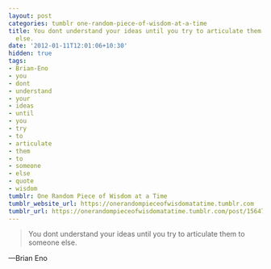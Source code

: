```yaml
---
layout: post
categories: tumblr one-random-piece-of-wisdom-at-a-time
title: You dont understand your ideas until you try to articulate them to someone
  else.
date: '2012-01-11T12:01:06+10:30'
hidden: true
tags:
- Brian-Eno
- you
- dont
- understand
- your
- ideas
- until
- you
- try
- to
- articulate
- them
- to
- someone
- else
- quote
- wisdom
tumblr: One Random Piece of Wisdom at a Time
tumblr_website_url: https://onerandompieceofwisdomatatime.tumblr.com
tumblr_url: https://onerandompieceofwisdomatatime.tumblr.com/post/15647473936/you-dont-understand-your-ideas-until-you-try-to
---
```

> You dont understand your ideas until you try to articulate them to someone else.

—Brian Eno
